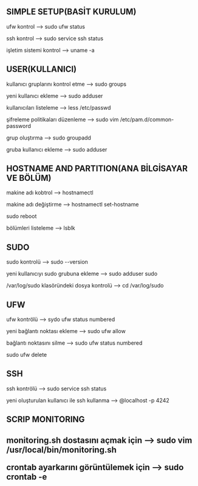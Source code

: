   <h2>SIMPLE SETUP(BASİT KURULUM)</h2>
<p>ufw kontrol --> sudo ufw status</p>
<p>ssh kontrol --> sudo service ssh status</p>
<p>işletim sistemi kontrol --> uname -a</p>

  <h2>USER(KULLANICI)</h2>
<p>kullanıcı gruplarını kontrol etme --> sudo groups <kullanıcı adı></p>
<p>yeni kullanıcı ekleme --> sudo adduser <yeni kullanıcı></p>
<p>kullanıcıları listeleme --> less /etc/passwd</p>
<p>şifreleme politikaları düzenleme --> sudo vim /etc/pam.d/common-password</p>
<p>grup oluştırma --> sudo groupadd <grup adı></p>
<p>gruba kullanıcı ekleme --> sudo adduser <kullanıcı adı> <grup adı></p>

  <h2>HOSTNAME AND PARTITION(ANA BİLGİSAYAR VE BÖLÜM)</h2>
<p>makine adı kobtrol --> hostnamectl</p>
<p>makine adı değiştirme --> hostnamectl set-hostname <yeni mak. adı></p>
                          <p>sudo reboot</p>
<p>bölümleri listeleme --> lsblk</p>

  <h2>SUDO</h2>
<p>sudo kontrolü --> sudo --version</p>
<p>yeni kullanıcıyı sudo grubuna ekleme --> sudo adduser <yeni kul. adı> sudo</p>
<p>/var/log/sudo klasöründeki dosya kontrolü --> cd /var/log/sudo</p>

  <h2>UFW</h2>
<p>ufw kontrölü --> sydo ufw status numbered</p>
<p>yeni bağlantı noktası ekleme --> sudo ufw allow <port num> </p>
<p>bağlantı noktasını silme --> sudo ufw status numbered</p>
                             sudo ufw delete <silmek istediğin port no></p>

  <h2>SSH</h2>
<p>ssh kontrölü --> sudo service ssh status</p>
<p>yeni oluşturulan kullanıcı ile ssh kullanma --> <yeni kullanıcı> @localhost -p 4242</p>

  <h2>SCRIP MONITORING<h2>
<p>monitoring.sh dostasını açmak için --> sudo vim /usr/local/bin/monitoring.sh</p>
<p>crontab ayarkarını görüntülemek için --> sudo crontab -e</p>
